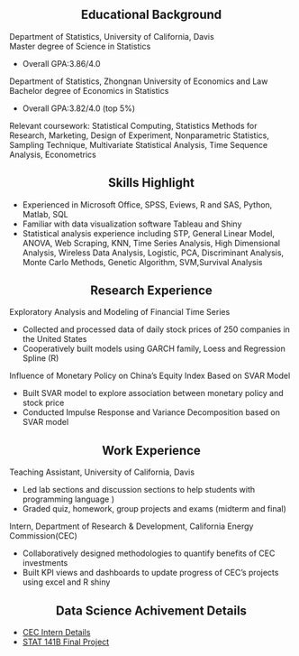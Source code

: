
<h2 align="center"> Educational Background </h2>

<div align="left">Department of Statistics, University of California, Davis </div>                                        
<div align="left">Master degree of Science in Statistics</div> 

- Overall GPA:3.86/4.0       
<div align="left">Department of Statistics, Zhongnan University of Economics and Law </div>                                                                                            
<div align="left">Bachelor degree of Economics in Statistics</div>   

-	Overall GPA:3.82/4.0 (top 5%)                                                 
<div align="left">Relevant coursework: Statistical Computing, Statistics Methods for Research, Marketing, 
                     Design of Experiment, Nonparametric Statistics, Sampling Technique,
                     Multivariate Statistical Analysis, Time Sequence Analysis, Econometrics</div>
                     
<h2 align="center"> Skills Highlight</h2>   

- Experienced in Microsoft Office, SPSS, Eviews, R and SAS, Python, Matlab, SQL 
- Familiar with data visualization software Tableau and Shiny
- Statistical analysis experience including STP, General Linear Model, ANOVA, Web Scraping, 
  KNN, Time Series Analysis, High Dimensional Analysis, Wireless Data Analysis, Logistic, 
  PCA, Discriminant Analysis, Monte Carlo Methods, Genetic Algorithm, SVM,Survival Analysis                 
<h2 align="center"> Research Experience</h2>   

<div align="left">Exploratory Analysis and Modeling of Financial Time Series</div>          

-	Collected and processed data of daily stock prices of 250 companies in the United States 
-	Cooperatively built models using GARCH family, Loess and Regression Spline (R)                     
<div align="left">Influence of Monetary Policy on China’s Equity Index Based on SVAR Model</div> 

- Built SVAR model to explore association between monetary policy and stock price             
- Conducted Impulse Response and Variance Decomposition based on SVAR model                               

<h2 align="center"> Work Experience </h2>  

<div align="left">Teaching Assistant, University of California, Davis</div>

-	Led lab sections and discussion sections to help students with programming language ) 
-	Graded quiz, homework, group projects and exams (midterm and final)               
<div align="left">Intern, Department of Research & Development, California Energy Commission(CEC)</div>   

-	Collaboratively designed methodologies to quantify benefits of CEC investments                              
-	Built KPI views and dashboards to update progress of CEC’s projects using excel and R shiny
<h2 align="center"> Data Science Achivement Details</h2> 

- [CEC Intern Details](https://github.com/aoran1102/aoran1102.github.io/blob/master/CEC%20report.md)
- [STAT 141B Final Project](https://aoran1102.github.io/141B_group_project/)



